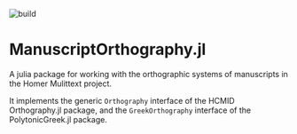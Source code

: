 ![build](https://github.com/homermultitext/ManuscriptOrthography.jl/actions/workflows/Documentation.yml/badge.svg)


# ManuscriptOrthography.jl

A julia package for working with the orthographic systems of manuscripts in the Homer Mulittext project.

It implements the generic `Orthography` interface of the HCMID Orthography.jl package, and the `GreekOrthography` interface of the PolytonicGreek.jl package.
